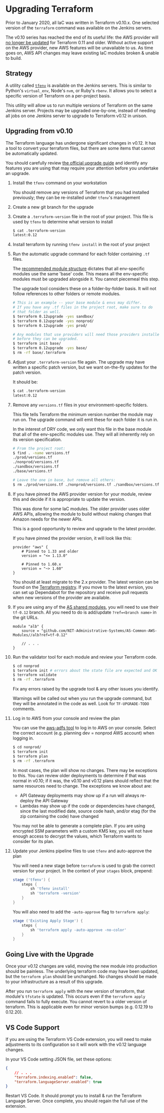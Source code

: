 # Upgrading Terraform
Prior to January 2020, all IaC was written in Terraform v0.10.x. One selected version of the `terraform` command was available on the Jenkins servers.

The v0.10 series has reached the end of its useful life: the AWS provider will [no longer be updated](https://www.hashicorp.com/blog/deprecating-terraform-0-11-support-in-terraform-providers/) for Terraform 0.11 and older. Without active support on the AWS provider, new AWS features will be unavailable to us. As time goes on, AWS API changes may leave existing IaC modules broken & unable to build.

## Strategy
A utility called [`tfenv`](https://github.com/tfutils/tfenv) is available on the Jenkins servers. This is similar to Python's `virtual_env`, Node's `nvm`, or Ruby's `rbenv`. It allows you to select a specific version of Terraform on a per-project basis.

This utility will allow us to run multiple versions of Terraform on the same Jenkins server. Projects may be upgraded one-by-one, instead of needing all jobs on one Jenkins server to upgrade to Terraform v0.12 in unison.

## Upgrading from v0.10
The Terraform language has undergone significant changes in v0.12. It has a tool to convert your terraform files, but there are some items that cannot be automatically updated. 

You should carefully review [the official upgrade guide](https://www.terraform.io/upgrade-guides/0-12.html) and identify any features you are using that may require your attention before you undertake an upgrade.

1. Install the `tfenv` command on your workstation
    
    You should remove any versions of Terraform that you had installed previously; they can be re-installed under `tfenv`'s management

1. Create a new git branch for the upgrade

1. Create a `.terraform-version` file in the root of your project. This file is used by `tfenv` to determine what version to install

    ```sh
    $ cat .terraform-version
    latest:0.12
    ```

1. Install terraform by running `tfenv install` in the root of your project

1. Run the automatic upgrade command for each folder containing `.tf` files.

    The [recommended module structure](./as-tf-modules.md) dictates that all env-specific modules use the same 'base' code. This means all the env-specific modules must be upgraded alongside it. You cannot piecemeal this step.

    The upgrade tool considers these on a folder-by-folder basis. It will not follow references to other folders or remote modules.

    ```sh
    # This is an example -- your base module & envs may differ.
    # If you have any .tf files in the project root, make sure to do
    # that folder as well.
    $ terraform 0.12upgrade -yes sandbox/
    $ terraform 0.12upgrade -yes nonprod/
    $ terraform 0.12upgrade -yes prod/

    # Any modules that use providers will need those providers installed
    # before they can be upgraded.
    $ terraform init base/
    $ terraform 0.12upgrade -yes base/
    $ rm -rf base/.terraform
    ```

1. Adjust your `.terraform-version` file again. The upgrade may have written a specific patch version, but we want on-the-fly updates for the patch version.

    It should be:

    ```sh
    $ cat .terraform-version
    latest:0.12
    ```

1. Remove any `versions.tf` files in your environment-specific folders.

    This file tells Terraform the minimum version number the module may run on. The upgrade command will emit these for each folder it is run in.
    
    In the interest of DRY code, we only want this file in the base module that all of the env-specific modules use. They will all inherently rely on its version specification.

    ```sh
    # From the project root:
    $ find . -name versions.tf
    ./prod/versions.tf
    ./nonprod/versions.tf
    ./sandbox/versions.tf
    ./base/versions.tf

    # Leave the one in base, but remove all others:
    $ rm ./prod/versions.tf ./nonprod/versions.tf ./sandbox/versions.tf
    ```

1. If you have pinned the AWS provider version for your module, review this and decide if it is appropriate to update the version.

    This was done for some IaC modules. The older provider uses older AWS APIs, allowing the module to build without making changes that Amazon needs for the newer APIs.

    This is a good opportunity to review and upgrade to the latest provider.

    If you have pinned the provider version, it will look like this:

    ```hcl
    provider "aws" {
        # Pinned to 1.33 and older
        version = "<= 1.13.0"

        # Pinned to 1.60.x
        version = "~> 1.60"
    }
    ```

    You should at least migrate to the 2.x provider. The latest version can be found on the [Terraform registry](https://registry.terraform.io/providers/hashicorp/aws). If you move to the latest evrsion, you can set up Dependabot for the repository and receive pull requests when new versions of the provider are available.

1. If you are using any of the [AS shared modules](./available-modules.md), you will need to use their `tf-0.12` branch. All you need to do is add/update `?ref=<branch name>` in the git URLs.

    ```hcl
    module "alb" {
        source = "github.com/NIT-Administrative-Systems/AS-Common-AWS-Modules//alb?ref=tf-0.12"

        // . . .
    }
    ```

1. Run the validator tool for each module and review your Terraform code.

    ```sh
    $ cd nonprod
    $ terraform init # errors about the state file are expected and OK
    $ terraform validate
    $ rm -rf .terraform
    ```

    Fix any errors raised by the upgrade tool & any other issues you identify.

    Warnings will be called out when you run the upgrade command, but they will be annotated in the code as well. Look for `TF-UPGRADE-TODO` comments.

1. Log in to AWS from your console and review the plan

    You can use the [aws-adfs tool](./terraform-concepts.md#developing-testing-iac) to log in to AWS on your console. Select the correct account (e.g. planning dev = nonprod AWS account) when logging in.

    ```sh
    $ cd nonprod/
    $ terraform init
    $ terraform plan
    $ rm -rf .terraform
    ```

    In most cases, the plan will show no changes. There may be exceptions to this. You can review older deployments to determine if that was normal in v0.10; if it was, the v0.10 and v0.12 plans should reflect that the same resources need to change. The exceptions we know about are:

    - API Gateway deployments may show up if a run will always re-deploy the API Gateway
    - Lambdas may show up if the code or dependencies have changed, since the last modified date, source code hash, and/or etag (for the zip containing the code) have changed

    You may not be able to generate a complete plan. If you are using encrypted SSM parameters with a custom KMS key, you will not have enough access to decrypt the values, which Terraform wants to consider for its plan.

1. Update your Jenkins pipeline files to use `tfenv` and auto-approve the plan

    You will need a new stage before `terraform` is used to grab the correct version for your project. In the context of your `stages` block, prepend:

    ```groovy
    stage ('tfenv') {
        steps {
            sh 'tfenv install'
            sh 'terraform -version'
        }
    }
    ```

    You will also need to add the `-auto-approve` flag to `terraform apply`:

    ```groovy
    stage ('Existing Apply Stage') {
        steps {
            sh 'terraform apply -auto-approve -no-color'
        }
    }
    ```

## Going Live with the Upgrade
Once your v0.12 changes are valid, moving the new module into production should be painless. The underlying terraform code may have been updated, but the `terraform plan` should be unchanged. No changes should be made to your infrastructure as a result of this upgrade.

After you run `terraform apply` with the new version of terraform, that module's `tfstate` is updated. This occurs even if the `terraform apply` command fails to fully execute. You cannot revert to a older version of terraform. This is applicable even for minor version bumps (e.g. 0.12.19 to 0.12.20).

## VS Code Support
If you are using the Terraform VS Code extension, you will need to make adjustments to its configuration so it will work with the v0.12 language changes.

In your VS Code setting JSON file, set these options:

```json
{
    // . . .
    "terraform.indexing.enabled": false,
    "terraform.languageServer.enabled": true
}
```

Restart VS Code. It should prompt you to install & run the Terraform Language Server. Once complete, you should regain the full use of the extension.